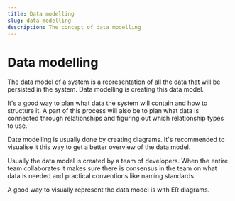 ```yaml
---
title: Data modelling
slug: data-modelling
description: The concept of data modelling
---
```


# Data modelling

The data model of a system is a representation of all the data that will be persisted in the system. Data modelling is creating this data model.

It's a good way to plan what data the system will contain and how to structure it. A part of this process will also be to plan what data is connected through relationships and figuring out which relationship types to use.

Date modelling is usually done by creating diagrams. It's recommended to visualise it this way to get a better overview of the data model.

Usually the data model is created by a team of developers. When the entire team collaborates it makes sure there is consensus in the team on what data is needed and practical conventions like naming standards.

A good way to visually represent the data model is with ER diagrams.
